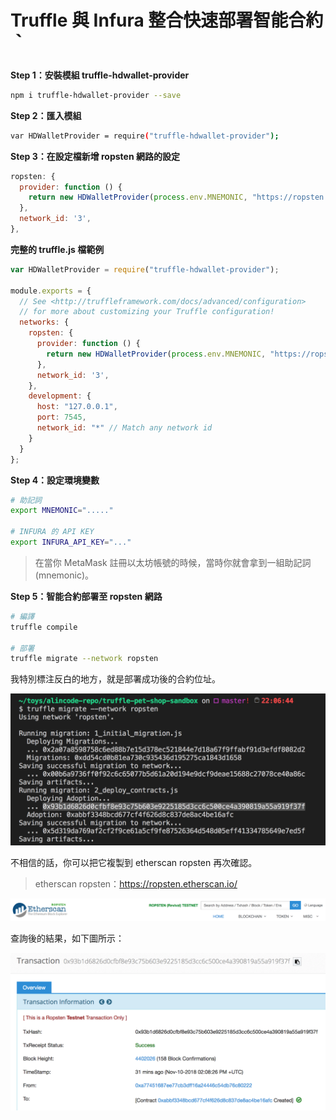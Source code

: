 # Truffle 與 Infura 整合快速部署智能合約｀

**Step 1：安裝模組 truffle-hdwallet-provider**

```sh
npm i truffle-hdwallet-provider --save
```

**Step 2：匯入模組**

```sh
var HDWalletProvider = require("truffle-hdwallet-provider");
```

**Step 3：在設定檔新增 ropsten 網路的設定**

```js
ropsten: {
  provider: function () {
    return new HDWalletProvider(process.env.MNEMONIC, "https://ropsten.infura.io/v3/" + process.env.INFURA_API_KEY);
  },
  network_id: '3',
},
```

**完整的 truffle.js 檔範例**

```js
var HDWalletProvider = require("truffle-hdwallet-provider");

module.exports = {
  // See <http://truffleframework.com/docs/advanced/configuration>
  // for more about customizing your Truffle configuration!
  networks: {
    ropsten: {
      provider: function () {
        return new HDWalletProvider(process.env.MNEMONIC, "https://ropsten.infura.io/v3/" + process.env.INFURA_API_KEY);
      },
      network_id: '3',
    },
    development: {
      host: "127.0.0.1",
      port: 7545,
      network_id: "*" // Match any network id
    }
  }
};
```

**Step 4：設定環境變數**

```sh
# 助記詞
export MNEMONIC="....."

# INFURA 的 API KEY
export INFURA_API_KEY="..."
```

> 在當你 MetaMask 註冊以太坊帳號的時候，當時你就會拿到一組助記詞(mnemonic)。

**Step 5：智能合約部署至 ropsten 網路**

```sh
# 編譯
truffle compile

# 部署
truffle migrate --network ropsten
```

我特別標注反白的地方，就是部署成功後的合約位址。

![](assets/truffle/migrate_ropsten.png)

不相信的話，你可以把它複製到 etherscan ropsten 再次確認。

> etherscan ropsten：<https://ropsten.etherscan.io/>

![](assets/truffle/etherscan_ropsten_search.png)

查詢後的結果，如下圖所示：

![](assets/truffle/etherscan_ropsten_tx.png)